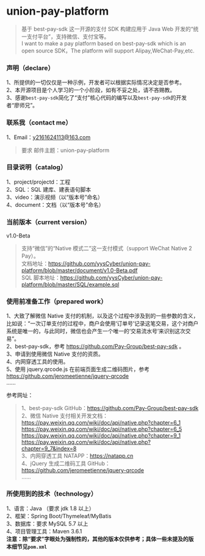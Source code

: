 # union-pay-platform
> 基于 best-pay-sdk 这一开源的支付 SDK 构建应用于 Java Web 开发的“统一支付平台”，支持微信、支付宝等。  
I want to make a pay platform based on best-pay-sdk which is an open source SDK，The platform will support Alipay,WeChat-Pay,etc.

### 声明（declare）
1、所提供的一切仅仅是一种示例，开发者可以根据实际情况决定是否参考。  
2、本开源项目是个人学习的一个小阶段，如有不妥之处，请不吝赐教。  
3、感谢`best-pay-sdk`简化了“支付”核心代码的编写以及`best-pay-sdk`的开发者“廖师兄”。

### 联系我（contact me）
1、Email：y2161624113@163.com<br/>
> 要求 邮件主题：union-pay-platform

### 目录说明（catalog）
1、project/projectd：工程  
2、SQL：SQL 建库、建表语句脚本  
3、video：演示视频（以“版本号”命名）  
4、document：文档（以“版本号”命名）

### 当前版本（current version）
v1.0-Beta
> 支持“微信”的“Native 模式二”这一支付模式（support WeChat Native 2 Pay）。  
文档地址：<https://github.com/yysCyber/union-pay-platform/blob/master/document/v1.0-Beta.pdf>  
SQL 脚本地址：<https://github.com/yysCyber/union-pay-platform/blob/master/SQL/example.sql>

### 使用前准备工作（prepared work）
1、大致了解微信 Native 支付的机制，以及这个过程中涉及到的一些参数的含义，比如说：“一次订单支付的过程中，商户会使用‘订单号’记录这笔交易，这个对商户系统是唯一的，与此同时，微信也会产生一个唯一的‘交易流水号’来识别这次交易”。  
2、best-pay-sdk，参考 <https://github.com/Pay-Group/best-pay-sdk> 。  
3、申请到使用微信 Native 支付的资质。  
4、内网穿透工具的使用。  
5、使用 jquery.qrcode.js 在前端页面生成二维码图片，参考 <https://github.com/jeromeetienne/jquery-qrcode>  
......  

参考网址：
> 1、best-pay-sdk GitHub：<https://github.com/Pay-Group/best-pay-sdk>  
2、微信 Native 支付相关开发文档：<https://pay.weixin.qq.com/wiki/doc/api/native.php?chapter=6_1>  
<https://pay.weixin.qq.com/wiki/doc/api/native.php?chapter=6_5>  
<https://pay.weixin.qq.com/wiki/doc/api/native.php?chapter=9_1>  
<https://pay.weixin.qq.com/wiki/doc/api/native.php?chapter=9_7&index=8>  
3、内网穿透工具 NATAPP：<https://natapp.cn>  
4、jQuery 生成二维码工具 GitHub：<https://github.com/jeromeetienne/jquery-qrcode>  
......


### 所使用到的技术（technology）
1、语言：Java （要求 jdk 1.8 以上）  
2、框架：Spring Boot/Thymeleaf/MyBatis  
3、数据库：要求 MySQL 5.7 以上  
4、项目管理工具：Maven 3.6.1  
**注意：除“要求”字眼处为强制性的，其他的版本仅供参考；具体一些未提及的版本细节见`pom.xml`**
